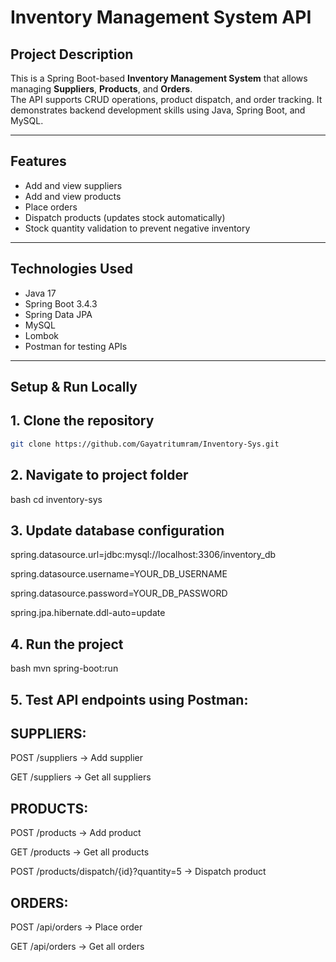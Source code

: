 # Inventory Management System API

## Project Description
This is a Spring Boot-based **Inventory Management System** that allows managing **Suppliers**, **Products**, and **Orders**.  
The API supports CRUD operations, product dispatch, and order tracking. It demonstrates backend development skills using Java, Spring Boot, and MySQL.  

---

## Features
- Add and view suppliers
- Add and view products
- Place orders
- Dispatch products (updates stock automatically)
- Stock quantity validation to prevent negative inventory

---

## Technologies Used
- Java 17
- Spring Boot 3.4.3
- Spring Data JPA
- MySQL
- Lombok
- Postman for testing APIs

---

## Setup & Run Locally

## 1. Clone the repository
```bash
git clone https://github.com/Gayatritumram/Inventory-Sys.git
```
## 2. Navigate to project folder
bash
cd inventory-sys

## 3. Update database configuration
spring.datasource.url=jdbc:mysql://localhost:3306/inventory_db

spring.datasource.username=YOUR_DB_USERNAME

spring.datasource.password=YOUR_DB_PASSWORD

spring.jpa.hibernate.ddl-auto=update

## 4. Run the project
bash
mvn spring-boot:run

## 5. Test API endpoints using Postman:
## SUPPLIERS:

POST /suppliers → Add supplier

GET /suppliers → Get all suppliers

## PRODUCTS:

POST /products → Add product

GET /products → Get all products

POST /products/dispatch/{id}?quantity=5 → Dispatch product

## ORDERS:

POST /api/orders → Place order

GET /api/orders → Get all orders
